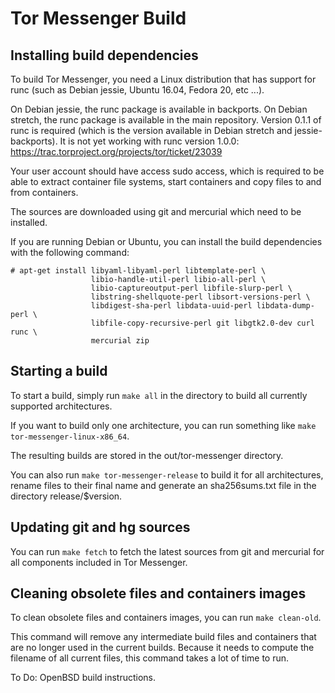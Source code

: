 Tor Messenger Build
===================

Installing build dependencies
-----------------------------

To build Tor Messenger, you need a Linux distribution that has support for
runc (such as Debian jessie, Ubuntu 16.04, Fedora 20, etc ...).

On Debian jessie, the runc package is available in backports. On Debian
stretch, the runc package is available in the main repository.
Version 0.1.1 of runc is required (which is the version available in
Debian stretch and jessie-backports). It is not yet working with runc
version 1.0.0: https://trac.torproject.org/projects/tor/ticket/23039

Your user account should have access sudo access, which is required to
be able to extract container file systems, start containers and copy
files to and from containers.

The sources are downloaded using git and mercurial which need to be
installed.

If you are running Debian or Ubuntu, you can install the build dependencies
with the following command:

```
# apt-get install libyaml-libyaml-perl libtemplate-perl \
                  libio-handle-util-perl libio-all-perl \
                  libio-captureoutput-perl libfile-slurp-perl \
                  libstring-shellquote-perl libsort-versions-perl \
                  libdigest-sha-perl libdata-uuid-perl libdata-dump-perl \
                  libfile-copy-recursive-perl git libgtk2.0-dev curl runc \
                  mercurial zip
```

Starting a build
----------------

To start a build, simply run `make all` in the directory to build all
currently supported architectures.

If you want to build only one architecture, you can run something like
`make tor-messenger-linux-x86_64`.

The resulting builds are stored in the out/tor-messenger directory.

You can also run `make tor-messenger-release` to build it for all
architectures, rename files to their final name and generate an
sha256sums.txt file in the directory release/$version.


Updating git and hg sources
---------------------------

You can run `make fetch` to fetch the latest sources from git and
mercurial for all components included in Tor Messenger.


Cleaning obsolete files and containers images
---------------------------------------------

To clean obsolete files and containers images, you can run `make clean-old`.

This command will remove any intermediate build files and containers
that are no longer used in the current builds. Because it needs to
compute the filename of all current files, this command takes a lot of
time to run.

To Do: OpenBSD build instructions.
